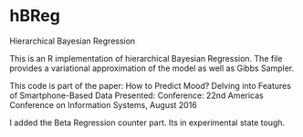 # hBReg

Hierarchical Bayesian Regression


This is an R implementation of hierarchical Bayesian Regression.
The file provides a variational approximation of the model as well as Gibbs Sampler.

This code is part of the paper:
How to Predict Mood? Delving into Features of Smartphone-Based Data
Presented: Conference: 22nd Americas Conference on Information Systems, August 2016


I added the Beta Regression counter part. Its in experimental state tough.

